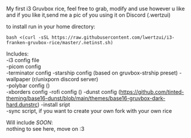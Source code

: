 My first i3 Gruvbox rice, 
feel free to grab, modify and use however u like and if you like it,send me a pic of you using it on Discord (.wertzui)

to install run in your home directory:  
```
bash <(curl -sSL https://raw.githubusercontent.com/lwertzui/i3-franken-gruvbox-rice/master/.netinst.sh)
```

Includes:  
-i3 config file  
-picom config  
-terminator config
-starship config  (based on gruvbox-strship preset)
-wallpaper  (r/unixporn discord server)  
-polybar config  ()  
-xborders config
-rofi config () 
-dunst config (https://github.com/tinted-theming/base16-dunst/blob/main/themes/base16-gruvbox-dark-hard.dunstrc)
-install sript   
-sync script, if you want to create your own fork with your own rice  

Will include *SOON*:  
nothing to see here, move on :3
